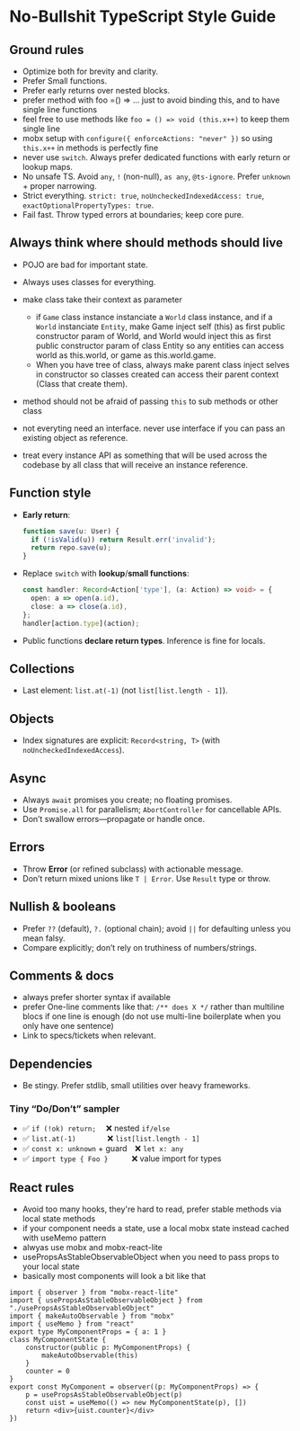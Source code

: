# No-Bullshit TypeScript Style Guide

## Ground rules

* Optimize both for brevity and clarity.
* Prefer Small functions.
* Prefer early returns over nested blocks.
* prefer method with foo =() => ... just to avoid binding this, and to have single line functions
* feel free to use methods like `foo = () => void (this.x++)` to keep them single line
* mobx setup with `configure({ enforceActions: "never" })` so using `this.x++` in methods is perfectly fine
* never use `switch`. Always prefer dedicated functions with early return or lookup maps.
* No unsafe TS. Avoid `any`, `!` (non-null), `as any`, `@ts-ignore`. Prefer `unknown` + proper narrowing.
* Strict everything. `strict: true`, `noUncheckedIndexedAccess: true`, `exactOptionalPropertyTypes: true`.
* Fail fast. Throw typed errors at boundaries; keep core pure.

## Always think where should methods should live

- POJO are bad for important state.
- Always uses classes for everything.
- make class take their context as parameter
  - if `Game` class instance instanciate a `World` class instance, and if a `World` instanciate `Entity`, make Game inject self (this) as first public constructor param of World, and World would inject this as first public constructor param of class Entity so any entities can access world as this.world, or game as this.world.game.
  - When you have tree of class, always make parent class inject selves in constructor so classes created can access their parent context (Class that create them).

- method should not be afraid of passing `this` to sub methods or other class
- not everyting need an interface. never use interface if you can pass an existing object as reference.
- treat every instance API as something that will be used across the codebase by all class that will receive an instance reference.

## Function style

* **Early return**:

  ```ts
  function save(u: User) {
    if (!isValid(u)) return Result.err('invalid');
    return repo.save(u);
  }
  ```
* Replace `switch` with **lookup**/**small functions**:

  ```ts
  const handler: Record<Action['type'], (a: Action) => void> = {
    open: a => open(a.id),
    close: a => close(a.id),
  };
  handler[action.type](action);
  ```
* Public functions **declare return types**. Inference is fine for locals.

## Collections

* Last element: `list.at(-1)` (not `list[list.length - 1]`).

## Objects

* Index signatures are explicit: `Record<string, T>` (with `noUncheckedIndexedAccess`).

## Async

* Always `await` promises you create; no floating promises.
* Use `Promise.all` for parallelism; `AbortController` for cancellable APIs.
* Don’t swallow errors—propagate or handle once.

## Errors

* Throw **Error** (or refined subclass) with actionable message.
* Don’t return mixed unions like `T | Error`. Use `Result` type or throw.

## Nullish & booleans

* Prefer `??` (default), `?.` (optional chain); avoid `||` for defaulting unless you mean falsy.
* Compare explicitly; don’t rely on truthiness of numbers/strings.

## Comments & docs

* always prefer shorter syntax if available
* prefer One-line comments like that: `/** does X */` rather than multiline blocs if one line is enough
  (do not use multi-line boilerplate when you only have one sentence)
* Link to specs/tickets when relevant.

## Dependencies

* Be stingy. Prefer stdlib, small utilities over heavy frameworks.

### Tiny “Do/Don’t” sampler

* ✅ `if (!ok) return;`  ❌ nested `if/else`
* ✅ `list.at(-1)`    ❌ `list[list.length - 1]`
* ✅ `const x: unknown` + guard ❌ `let x: any`
* ✅ `import type { Foo }`   ❌ value import for types


## React rules

- Avoid too many hooks, they're hard to read, prefer stable methods via local state methods
- if your component needs a state, use a local mobx state instead cached with useMemo pattern
- alwyas use mobx and mobx-react-lite
- usePropsAsStableObservableObject when you need to pass props to your local state
- basically most components will look a bit like that
```tsx
import { observer } from "mobx-react-lite"
import { usePropsAsStableObservableObject } from "./usePropsAsStableObservableObject"
import { makeAutoObservable } from "mobx"
import { useMemo } from "react"
export type MyComponentProps = { a: 1 }
class MyComponentState {
    constructor(public p: MyComponentProps) {
        makeAutoObservable(this)
    }
    counter = 0
}
export const MyComponent = observer((p: MyComponentProps) => {
    p = usePropsAsStableObservableObject(p)
    const uist = useMemo(() => new MyComponentState(p), [])
    return <div>{uist.counter}</div>
})
```